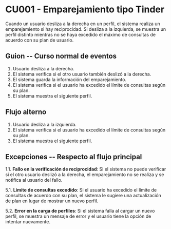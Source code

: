 # CU001 - Emparejamiento tipo Tinder

Cuando un usuario desliza a la derecha en un perfil, el sistema realiza un emparejamiento si hay reciprocidad. Si desliza a la izquierda, se muestra un perfil distinto mientras no se haya excedido el máximo de consultas de acuerdo con su plan de usuario.

## Guion -- Curso normal de eventos

1. Usuario desliza a la derecha.
2. El sistema verifica si el otro usuario también deslizó a la derecha.
3. El sistema guarda la información del emparejamiento.
4. El sistema verifica si el usuario ha excedido el límite de consultas según su plan.
5. El sistema muestra el siguiente perfil.

## Flujo alterno

1. Usuario desliza a la izquierda.
2. El sistema verifica si el usuario ha excedido el límite de consultas según su plan.
3. El sistema muestra el siguiente perfil.

## Excepciones -- Respecto al flujo principal

1.1. **Fallo en la verificación de reciprocidad**: Si el sistema no puede verificar si el otro usuario deslizó a la derecha, el emparejamiento no se realiza y se notifica al usuario del fallo.
   
5.1. **Límite de consultas excedido**: Si el usuario ha excedido el límite de consultas de acuerdo con su plan, el sistema le sugiere una actualización de plan en lugar de mostrar un nuevo perfil.

5.2. **Error en la carga de perfiles**: Si el sistema falla al cargar un nuevo perfil, se muestra un mensaje de error y el usuario tiene la opción de intentar nuevamente.

